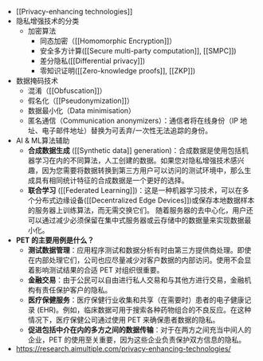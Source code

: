 - [[Privacy-enhancing technologies]]
- 隐私增强技术的分类
	- 加密算法
		- 同态加密（[[Homomorphic Encryption]]）
		- 安全多方计算([[Secure multi-party computation]], [[SMPC]])
		- 差分隐私([[Differential privacy]])
		- 零知识证明([[Zero-knowledge proofs]], [[ZKP]])
- 数据掩码技术
	- 混淆（[[Obfuscation]]）
	- 假名化（[[Pseudonymization]]）
	- 数据最小化（Data minimisation）
	- 匿名通信（Communication anonymizers）：通信者将在线身份（IP 地址、电子邮件地址）替换为可丢弃/一次性无法追踪的身份。
- AI & ML算法辅助
	- **合成数据生成** ([[Synthetic data]] generation)：合成数据是使用包括机器学习在内的不同算法，人工创建的数据。如果您对隐私增强技术感兴趣，因为您需要将数据转换到第三方用户可以访问的测试环境中，那么生成具有相同统计特征的合成数据是一个更好的选择。
	- **联合学习** ([[Federated Learning]])：这是一种机器学习技术，可以在多个分布式边缘设备([[Decentralized Edge Devices]])或保存本地数据样本的服务器上训练算法，而无需交换它们。 随着服务器的去中心化，用户还可以通过减少必须保留在集中式服务器或云存储中的数据量来实现数据最小化。
- **PET 的主要用例是什么？**
	- **测试数据管理**：应用程序测试和数据分析有时由第三方提供商处理。即使在内部处理它们，公司也应尽量减少对客户数据的内部访问。使用不会显着影响测试结果的合适 PET 对组织很重要。
	- **金融交易**：由于公民可以自由进行私人交易和与其他方进行交易，金融机构有责任保护客户的隐私。
	- **医疗保健服务**：医疗保健行业收集和共享（在需要时）患者的电子健康记录 (EHR)。例如，临床数据可用于搜索各种药物组合的不良反应。在这种情况下，医疗保健公司通过使用 PET 来确保患者数据的隐私。
	- **促进包括中介在内的多方之间的数据传输**：对于在两方之间充当中间人的企业，PET 的使用至关重要，因为这些企业负责保护双方信息的隐私。
- https://research.aimultiple.com/privacy-enhancing-technologies/
